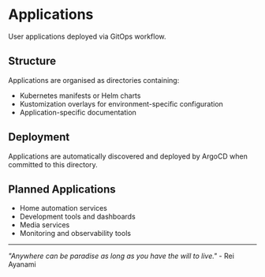 # Applications

User applications deployed via GitOps workflow.

## Structure

Applications are organised as directories containing:
- Kubernetes manifests or Helm charts
- Kustomization overlays for environment-specific configuration
- Application-specific documentation

## Deployment

Applications are automatically discovered and deployed by ArgoCD when committed to this directory.

## Planned Applications

- Home automation services
- Development tools and dashboards  
- Media services
- Monitoring and observability tools

---

*"Anywhere can be paradise as long as you have the will to live."* - Rei Ayanami